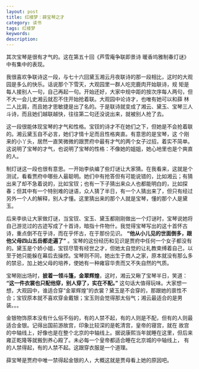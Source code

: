 ```yaml
---
layout: post
title: 红楼梦：薛宝琴之才
category: 读书
tags: 红楼梦
keywords: 
description: 
---
```

其次宝琴是很有才气的。这在第五十回《芦雪庵争联即景诗  暖香坞雅制春灯谜》中有集中的表现。

我很喜欢争联诗这一段，与七十六回黛玉湘云月夜联诗的那一段相比，这时的大观园是多么的快乐。话说那个下雪天，大观园里一群人吃完鹿肉开始联诗，规 矩是每人接别人一句，自己再起一句。开始还好，大家中规中距的按次序每人两句，但不大一会儿史湘云就忍不住开始抢着联。大观园中论诗才，也唯有她可以和薛 林二人比肩，而且她才思敏捷是出了名的。于是联诗就变成了湘云、黛玉、宝琴三人斗诗，而且她们越联越快，往往第二句还没说出来，就被别人抢了去。

这一段很能体现宝琴的才气和性格。宝钗的诗才不在她们之下，但她是不会抢着联的。湘云黛玉自不必言，她们才情十足而且性格爽直。有意思的是宝琴，这 个刚来的小丫头，居然一直笑微微的跟贾府中最有才气的两个女子过招，着实不简单。这说明了宝琴的才气，也说明了宝琴的性格：不像她的姐姐，她心地里也是个爽直的人。

制灯谜这一段也很有意思。一开始李纨编了些灯谜让大家猜。在我看来，这就是个测试，看看贾府中哪些人最聪明。她们中有抢答但有可能说错的，比如湘云；有猜出来了却不急着说的，比如宝钗；也有一下子猜出来众人也都能明白的，比如探春；但其中有一个特别难的谜语，众人猜了半日，有一个人猜出来了，但只有经过另外一个人的解释，别人才懂。这里猜出来的那个人就是宝琴，懂的那个人是黛玉。

后来李纨让大家做灯谜，当宝钗、宝玉、黛玉都刚刚做出一个灯谜时，宝琴说她将自己游览过的古迹写成了十首诗，暗指十件物什。我觉得宝琴写出的这十首怀古诗，重点倒不在乎诗，而在乎怀古，在于那份见识。 __“他从小儿见的世面倒多，跟他父母四山五岳都走遍了”__ 。宝琴的这份经历和见识是贾府中任何一个女子都没有的。黛玉是个娇小姐，宝钗尽管有经世之才，但她太自觉的让礼教束缚着自己，以至于她只能躲在幕后去操控。宝琴则不同，她出生于商人之家，原本就没有那么多的禁忌，加上她父母的培养，使她有一种雍容华贵而又不失自然的气质。

宝琴刚出场时，__披着一领斗篷，金翠辉煌__，这时，湘云又瞅了宝琴半日，笑道： __“这一件衣裳也只配他穿，别人穿了，实在不配。”__ 这句话大值得玩味。大家想一想，大观园中，谁适合穿“金翠辉煌”的衣裳？黛玉是不会穿的，那跟她的禀性不合；宝钗原本就不喜欢穿金戴银；宝玉则会觉得那太俗气；湘云最适合的是男装。。。

金银物饰原本没有什么俗不俗的，有的人禁不起，有的人则是不配，但有的人则最适合金银。记得出国前游故宫，印象比较深的是乾清宫，皇帝的寝宫，就在 故宫的中轴线上，好像也是在整个北京的中轴线上。据说康熙当年就睡在这里，但后来雍正乾隆等就搬到养心殿了。未必每一个皇帝都适合睡在北京城的中轴线上， 有的人禁得起，有的人禁不起。这跟穿衣服是一个道理。

薛宝琴是贾府中唯一禁得起金银的人，大概这就是贾母看上她的原因吧。
